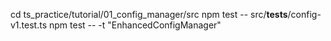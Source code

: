 cd ts_practice/tutorial/01_config_manager/src
npm test -- src/__tests__/config-v1.test.ts
npm test -- -t "EnhancedConfigManager"



